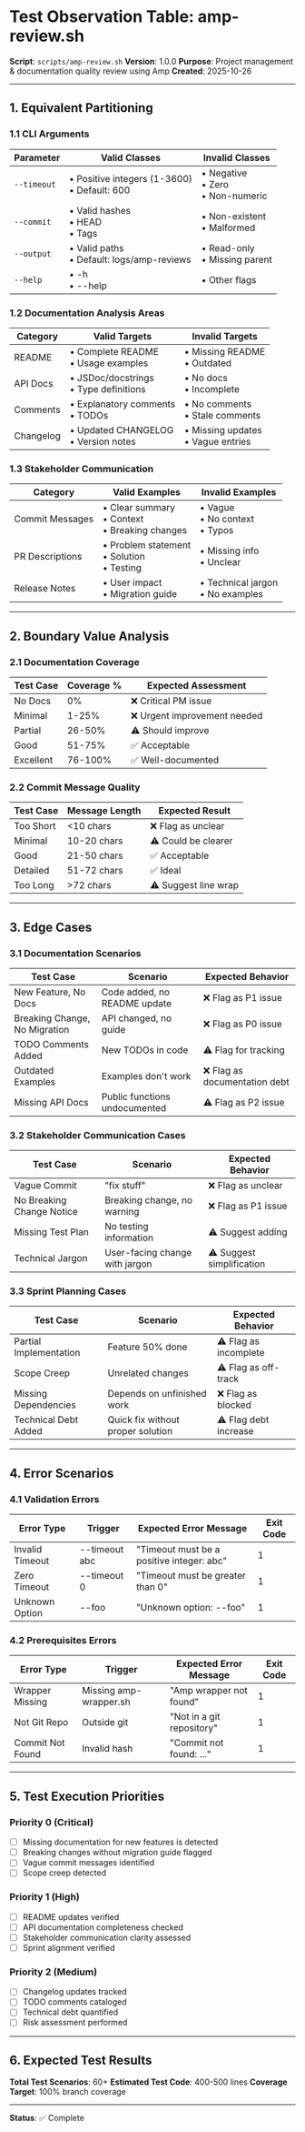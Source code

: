 # Test Observation Table: amp-review.sh

**Script**: `scripts/amp-review.sh`
**Version**: 1.0.0
**Purpose**: Project management & documentation quality review using Amp
**Created**: 2025-10-26

---

## 1. Equivalent Partitioning

### 1.1 CLI Arguments

| Parameter | Valid Classes | Invalid Classes |
|-----------|--------------|-----------------|
| `--timeout` | • Positive integers (1-3600)<br>• Default: 600 | • Negative<br>• Zero<br>• Non-numeric |
| `--commit` | • Valid hashes<br>• HEAD<br>• Tags | • Non-existent<br>• Malformed |
| `--output` | • Valid paths<br>• Default: logs/amp-reviews | • Read-only<br>• Missing parent |
| `--help` | • -h<br>• --help | • Other flags |

### 1.2 Documentation Analysis Areas

| Category | Valid Targets | Invalid Targets |
|----------|--------------|----------------|
| README | • Complete README<br>• Usage examples | • Missing README<br>• Outdated |
| API Docs | • JSDoc/docstrings<br>• Type definitions | • No docs<br>• Incomplete |
| Comments | • Explanatory comments<br>• TODOs | • No comments<br>• Stale comments |
| Changelog | • Updated CHANGELOG<br>• Version notes | • Missing updates<br>• Vague entries |

### 1.3 Stakeholder Communication

| Category | Valid Examples | Invalid Examples |
|----------|---------------|------------------|
| Commit Messages | • Clear summary<br>• Context<br>• Breaking changes | • Vague<br>• No context<br>• Typos |
| PR Descriptions | • Problem statement<br>• Solution<br>• Testing | • Missing info<br>• Unclear |
| Release Notes | • User impact<br>• Migration guide | • Technical jargon<br>• No examples |

---

## 2. Boundary Value Analysis

### 2.1 Documentation Coverage

| Test Case | Coverage % | Expected Assessment |
|-----------|-----------|-------------------|
| No Docs | 0% | ❌ Critical PM issue |
| Minimal | 1-25% | ❌ Urgent improvement needed |
| Partial | 26-50% | ⚠️ Should improve |
| Good | 51-75% | ✅ Acceptable |
| Excellent | 76-100% | ✅ Well-documented |

### 2.2 Commit Message Quality

| Test Case | Message Length | Expected Result |
|-----------|---------------|-----------------|
| Too Short | <10 chars | ❌ Flag as unclear |
| Minimal | 10-20 chars | ⚠️ Could be clearer |
| Good | 21-50 chars | ✅ Acceptable |
| Detailed | 51-72 chars | ✅ Ideal |
| Too Long | >72 chars | ⚠️ Suggest line wrap |

---

## 3. Edge Cases

### 3.1 Documentation Scenarios

| Test Case | Scenario | Expected Behavior |
|-----------|----------|-------------------|
| New Feature, No Docs | Code added, no README update | ❌ Flag as P1 issue |
| Breaking Change, No Migration | API changed, no guide | ❌ Flag as P0 issue |
| TODO Comments Added | New TODOs in code | ⚠️ Flag for tracking |
| Outdated Examples | Examples don't work | ❌ Flag as documentation debt |
| Missing API Docs | Public functions undocumented | ⚠️ Flag as P2 issue |

### 3.2 Stakeholder Communication Cases

| Test Case | Scenario | Expected Behavior |
|-----------|----------|-------------------|
| Vague Commit | "fix stuff" | ❌ Flag as unclear |
| No Breaking Change Notice | Breaking change, no warning | ❌ Flag as P1 issue |
| Missing Test Plan | No testing information | ⚠️ Suggest adding |
| Technical Jargon | User-facing change with jargon | ⚠️ Suggest simplification |

### 3.3 Sprint Planning Cases

| Test Case | Scenario | Expected Behavior |
|-----------|----------|-------------------|
| Partial Implementation | Feature 50% done | ⚠️ Flag as incomplete |
| Scope Creep | Unrelated changes | ⚠️ Flag as off-track |
| Missing Dependencies | Depends on unfinished work | ❌ Flag as blocked |
| Technical Debt Added | Quick fix without proper solution | ⚠️ Flag debt increase |

---

## 4. Error Scenarios

### 4.1 Validation Errors

| Error Type | Trigger | Expected Error Message | Exit Code |
|------------|---------|----------------------|-----------|
| Invalid Timeout | --timeout abc | "Timeout must be a positive integer: abc" | 1 |
| Zero Timeout | --timeout 0 | "Timeout must be greater than 0" | 1 |
| Unknown Option | --foo | "Unknown option: --foo" | 1 |

### 4.2 Prerequisites Errors

| Error Type | Trigger | Expected Error Message | Exit Code |
|------------|---------|----------------------|-----------|
| Wrapper Missing | Missing amp-wrapper.sh | "Amp wrapper not found" | 1 |
| Not Git Repo | Outside git | "Not in a git repository" | 1 |
| Commit Not Found | Invalid hash | "Commit not found: ..." | 1 |

---

## 5. Test Execution Priorities

### Priority 0 (Critical)
- [ ] Missing documentation for new features is detected
- [ ] Breaking changes without migration guide flagged
- [ ] Vague commit messages identified
- [ ] Scope creep detected

### Priority 1 (High)
- [ ] README updates verified
- [ ] API documentation completeness checked
- [ ] Stakeholder communication clarity assessed
- [ ] Sprint alignment verified

### Priority 2 (Medium)
- [ ] Changelog updates tracked
- [ ] TODO comments cataloged
- [ ] Technical debt quantified
- [ ] Risk assessment performed

---

## 6. Expected Test Results

**Total Test Scenarios**: 60+
**Estimated Test Code**: 400-500 lines
**Coverage Target**: 100% branch coverage

---

**Status**: ✅ Complete
